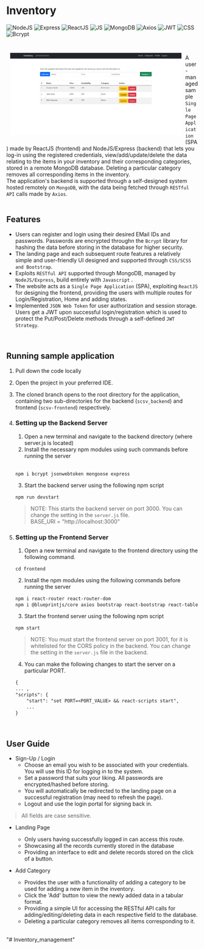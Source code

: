 # Inventory

<img alt="NodeJS" src="https://img.shields.io/badge/NodeJS-•-brown" /> <img alt="Express" src="https://img.shields.io/badge/Express-•-pink" />
<img alt="ReactJS" src="https://img.shields.io/badge/ReactJS-•-red" /> <img alt="JS" src="https://img.shields.io/badge/JS-•-blue" /> <img alt="MongoDB" src="https://img.shields.io/badge/MongoDB-•-green" /> <img alt="Axios" src="https://img.shields.io/badge/Axios-•-orange" /> <img alt="JWT" src="https://img.shields.io/badge/JWT-•-peach" />  <img alt="CSS" src="https://img.shields.io/badge/Bootstrap-•-black" /> <img alt="Bcrypt" src="https://img.shields.io/badge/BCrypt-•-pink" />


</br>

<img src=".\frontend\public\landing.png" align="left" width="450" hspace="10" vspace="10">

A user-managed sample `Single Page Application` (SPA) made by ReactJS (frontend) and NodeJS/Express (backend) that lets you log-in using the registered credentials, view/add/update/delete the data relating to the items in your inventory and their corresponding categories, stored in a remote MongoDB database. Deleting a particular category removes all corresponding items in the inventory.
<br/>
The application's backend is supported through a self-designed system hosted remotely on `MongoDB`, with the data being fetched through `RESTful API` calls made by `Axios`.
</br></br>

## Features
 - Users can register and login using their desired EMail IDs and passwords. Passwords are encrypted throughn the `Bcrypt` library for hashing the data before storing in the database for higher security.
 - The landing page and each subsequent route features a relatively simple and user-friendly UI designed and supported through `CSS/SCSS and Bootstrap`.
 - Exploits `RESTful API` supported through MongoDB, managed by `NodeJS/Express`, build entirely with `Javascript` .
 - The website acts as a `Single Page Application` (SPA), exploiting `ReactJS` for designing the frontend, providing the users with multiple routes for Login/Registration, Home and adding states.
 - Implemented `JSON Web Token` for user authorization and session storage. Users get a JWT upon successful login/registration which is used to protect the Put/Post/Delete methods through a self-defined `JWT Strategy`.

</br>

## Running sample application

1. Pull down the code locally
2. Open the project in your preferred IDE.
3. The cloned branch opens to the root directory for the application, containing two sub-directories for the backend (`scsv_backend`) and frontend (`scsv-frontend`) respectively.
4. ### Setting up the Backend Server
    1. Open a new terminal and navigate to the backend directory (where server.js is located)
    2. Install the necessary npm modules using such commands before running the server
    ```

    npm i bcrypt jsonwebtoken mongoose express

    ```
    3. Start the backend server using the following npm script
    ```
    npm run devstart
    ```
    > NOTE: This starts the backend server on port 3000. You can change the setting in the `server.js` file. <br/>
    > BASE_URI = "http://localhost:3000"

5. ### Setting up the Frontend Server
    1. Open a new terminal and navigate to the frontend directory using the following command.
    ```
    cd frontend
    ```
    2. Install the npm modules using the following commands before running the server
    ```
    npm i react-router react-router-dom
    npm i @blueprintjs/core axios bootstrap react-bootstrap react-table
    ```
    3. Start the frontend server using the following npm script
    ```
    npm start
    ```
    > NOTE: You must start the frontend server on port 3001, for it is whitelisted for the CORS policy in the backend. You can change the setting in the `server.js` file in the backend.
    4. You can make the following changes to start the server on a particular PORT.
    ```
    {
    ... ,
    "scripts": {
        "start": "set PORT=<PORT_VALUE> && react-scripts start",
        ...
    }

    ```

</br>

## User Guide 

- Sign-Up / Login
    - Choose an email you wish to be associated with your credentials. You will use this ID for logging in to the system.
    - Set a password that suits your liking. All passwords are encrypted/hashed before storing.
    - You will automatically be redirected to the landing page on a successful registration (may need to refresh the page).
    - Logout and use the login portal for signing back in.
> All fields are case sensitive.

- Landing Page
    - Only users having successfully logged in can access this route. 
    - Showcasing all the records currently stored in the database
    - Providing an interface to edit and delete records stored on the click of a button.

- Add Category 
    - Provides the user with a functionality of adding a category to be used for adding a new item in the inventory. 
    - Click the 'Add' button to view the newly added data in a tabular format.
    - Providing a simple UI for accessing the RESTful API calls for adding/editing/deleting data in each respective field to the database.
    - Deleting a particular category removes all items corresponding to it.


</br>
"# Inventory_management" 
